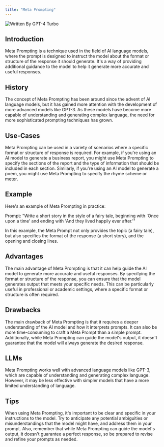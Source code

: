 ```yaml
---
title: "Meta Prompting"
---
```


![Written By GPT-4 Turbo](https://img.shields.io/badge/Written%20By-GPT--4%20Turbo-5A5A5A?style=for-the-badge&logo=openai&logoColor=white)

## Introduction

Meta Prompting is a technique used in the field of AI language models, where the prompt is designed to instruct the model about the format or structure of the response it should generate. It's a way of providing additional guidance to the model to help it generate more accurate and useful responses. 

## History

The concept of Meta Prompting has been around since the advent of AI language models, but it has gained more attention with the development of more advanced models like GPT-3. As these models have become more capable of understanding and generating complex language, the need for more sophisticated prompting techniques has grown.

## Use-Cases

Meta Prompting can be used in a variety of scenarios where a specific format or structure of response is required. For example, if you're using an AI model to generate a business report, you might use Meta Prompting to specify the sections of the report and the type of information that should be included in each section. Similarly, if you're using an AI model to generate a poem, you might use Meta Prompting to specify the rhyme scheme or meter.

## Example

Here's an example of Meta Prompting in practice:

Prompt: "Write a short story in the style of a fairy tale, beginning with 'Once upon a time' and ending with 'And they lived happily ever after.'"

In this example, the Meta Prompt not only provides the topic (a fairy tale), but also specifies the format of the response (a short story), and the opening and closing lines.

## Advantages

The main advantage of Meta Prompting is that it can help guide the AI model to generate more accurate and useful responses. By specifying the format or structure of the response, you can ensure that the model generates output that meets your specific needs. This can be particularly useful in professional or academic settings, where a specific format or structure is often required.

## Drawbacks

The main drawback of Meta Prompting is that it requires a deeper understanding of the AI model and how it interprets prompts. It can also be more time-consuming to craft a Meta Prompt than a simple prompt. Additionally, while Meta Prompting can guide the model's output, it doesn't guarantee that the model will always generate the desired response.

## LLMs

Meta Prompting works well with advanced language models like GPT-3, which are capable of understanding and generating complex language. However, it may be less effective with simpler models that have a more limited understanding of language.

## Tips

When using Meta Prompting, it's important to be clear and specific in your instructions to the model. Try to anticipate any potential ambiguities or misunderstandings that the model might have, and address them in your prompt. Also, remember that while Meta Prompting can guide the model's output, it doesn't guarantee a perfect response, so be prepared to revise and refine your prompts as needed.